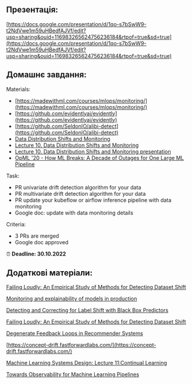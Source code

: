 ## Презентація:

[https://docs.google.com/presentation/d/1qo-s7bSwW9-t2NdVwe1m59uHBedfAJVf/edit?usp=sharing&ouid=116983265624756236184&rtpof=true&sd=true](https://docs.google.com/presentation/d/1qo-s7bSwW9-t2NdVwe1m59uHBedfAJVf/edit?usp=sharing&ouid=116983265624756236184&rtpof=true&sd=true)

## **Домашнє завдання:**

Materials:

- [https://madewithml.com/courses/mlops/monitoring/](https://madewithml.com/courses/mlops/monitoring/)
- [https://github.com/evidentlyai/evidently](https://github.com/evidentlyai/evidently)
- [https://github.com/SeldonIO/alibi-detect](https://github.com/SeldonIO/alibi-detect)
- [Data Distribution Shifts and Monitoring](https://huyenchip.com/2022/02/07/data-distribution-shifts-and-monitoring.html)
- [Lecture 10. Data Distribution Shifts and Monitoring](https://docs.google.com/document/d/14uX2m9q7BUn_mgnM3h6if-s-r0MZrvDb-ZHNjgA1Uyo/edit#heading=h.sqk67ofnp3ir)
- [Lecture 10. Data Distribution Shifts and Monitoring presentation](https://docs.google.com/presentation/d/1tuCIbk9Pye-RK1xqiiZXPzT8lIgDUL6CqBkFSYZXkbY/edit#slide=id.p)
- [OpML '20 - How ML Breaks: A Decade of Outages for One Large ML Pipeline](https://www.youtube.com/watch?v=hBMHohkRgAA)

Task:

- PR univariate drift detection algorithm for your data
- PR multivariate drift detection algorithm for your data
- PR update your kubeflow or airflow inference pipeline with data monitoring
- Google doc: update with data monitoring details

Criteria:

- 3 PRs are merged
- Google doc approved

⏰ **Deadline: 30.10.2022**

## Додаткові матеріали:

[Failing Loudly: An Empirical Study of Methods for Detecting Dataset Shift](https://arxiv.org/abs/1810.11953)

[Monitoring and explainability of models in production](https://arxiv.org/abs/2007.06299)

[Detecting and Correcting for Label Shift with Black Box Predictors](https://arxiv.org/abs/1802.03916)

[Failing Loudly: An Empirical Study of Methods for Detecting Dataset Shift](https://arxiv.org/abs/1810.11953)

[Degenerate Feedback Loops in Recommender Systems](https://arxiv.org/abs/1902.10730)

[https://concept-drift.fastforwardlabs.com/](https://concept-drift.fastforwardlabs.com/)

[Machine Learning Systems Design: Lecture 11:Continual Learning](https://docs.google.com/presentation/d/1yvbJJukJjJxlLr6dAVB5dENl_9o5621z7A3P0DF5m4E/edit#slide=id.p)

[Towards Observability for Machine Learning Pipelines](https://stanford-cs329s.github.io/slides/cs329s_11_slides_data_distribution_shifts_streams_shreya_shankar.pdf)